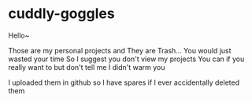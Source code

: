 # cuddly-goggles
Hello~

Those are my personal projects and They are Trash... You would just wasted your time
So I suggest you don't view my projects
You can if you really want to but don't tell me I didn't warm you

I uploaded them in github so I have spares if I ever accidentally deleted them

